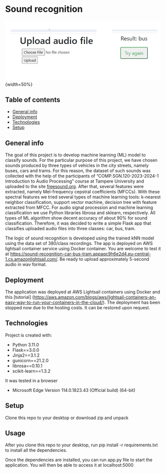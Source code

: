# Sound recognition
![Classification of sounds produced by city transport vehicles](SoundRecScreenshot.jpg){width=50%} 


## Table of contents
* [General info](#general-info)
* [Deployment](#deployment)
* [Technologies](#technologies)
* [Setup](#setup)

## General info

The goal of this project is to develop machine learning (ML) model to classify sounds. For the particular purpose of this project, we have chosen sounds produced by three types of vehicles in the city streets, namely buses, cars and trams. 
For this reason, the dataset of such sounds was collected with the help of the participants of “COMP.SGN.120-2023-2024-1 Introduction to Audio Processing” course at Tampere University and uploaded to the site 
[freesound.org](https://freesound.org/). 
After that, several features were extracted, namely Mel-frequency cepstral coefficients (MFCCs). With these spectral features we tried several types of machine learning tools: k-nearest neighbor classification, 
support vector machine, decision tree with feature extracted from MFCC. For audio signal procession and machine learning classification we use Python libraries librosa and sklearn, respectively. All types of ML algorithm show decent accuracy of about 90% for sound classification. Therefore, it was decided to write a simple Flask app that classifies uploaded audio files into three classes: car, bus, tram.  

The logic of sound recognition is developed using the trained kNN model using the data set of 380/class recordings. The app is deployed on AWS lightsail container service using Docker container. 
You are welcome to test it at
https://sound-recognition-car-bus-tram.appaqc9h6e2d4.eu-central-1.cs.amazonlightsail.com/. 
Be ready to upload approximately 5-second audio in wav format. 

## Deployment 

The application was deployed at AWS Lightsail containers using Docker and this [tutorial] (https://aws.amazon.com/blogs/aws/lightsail-containers-an-easy-way-to-run-your-containers-in-the-cloud/). 
The deployment has been stopped now due to the hosting costs. It can be restored upon request. 

## Technologies
Project is created with:
* Python 3.11.0 
* Flask==3.0.0
* Jinja2==3.1.2
* gunicorn==21.2.0
* librosa==0.10.1
* scikit-learn==1.3.2

It was tested in a browser 
* Microsoft Edge Version 114.0.1823.43 (Official build) (64-bit)

## Setup
Clone this repo to your desktop or download zip and unpack

## Usage
After you clone this repo to your desktop,   run pip install -r requirements.txt
to install all the dependencies.

Once the dependencies are installed, you can run app.py file to start the application. You will then be able to access it at localhost:5000
